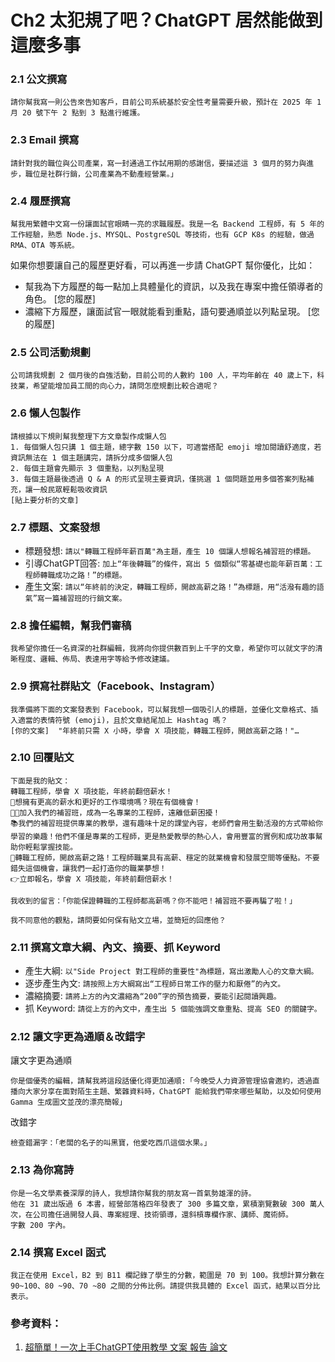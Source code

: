 # Ch2 太犯規了吧？ChatGPT 居然能做到這麼多事

### 2.1	公文撰寫

```
請你幫我寫一則公告來告知客戶，目前公司系統基於安全性考量需要升級，預計在 2025 年 1 月 20 號下午 2 點到 3 點進行維護。
```

### 2.3	Email 撰寫

```
請針對我的職位與公司產業，寫一封通過工作試用期的感謝信，要描述這 3 個月的努力與進步，職位是社群行銷，公司產業為不動產經營業。」
```

### 2.4	履歷撰寫

```
幫我用繁體中文寫一份讓面試官眼睛一亮的求職履歷。我是一名 Backend 工程師，有 5 年的工作經驗，熟悉 Node.js、MYSQL、PostgreSQL 等技術，也有 GCP K8s 的經驗，做過 RMA、OTA 等系統。
```

如果你想要讓自己的履歷更好看，可以再進一步請 ChatGPT 幫你優化，比如：
- 幫我為下方履歷的每一點加上具體量化的資訊，以及我在專案中擔任領導者的角色。
    [您的履歷]
- 濃縮下方履歷，讓面試官一眼就能看到重點，語句要通順並以列點呈現。
    [您的履歷]

### 2.5	公司活動規劃

```
公司請我規劃 2 個月後的自強活動，目前公司的人數約 100 人，平均年齡在 40 歲上下，科技業，希望能增加員工間的向心力，請問怎麼規劃比較合適呢？
```

### 2.6	懶人包製作

```
請根據以下規則幫我整理下方文章製作成懶人包 
1. 每個懶人包只講 1 個主題，總字數 150 以下，可適當搭配 emoji 增加閱讀舒適度，若資訊無法在 1 個主題講完，請拆分成多個懶人包
2. 每個主題會先顯示 3 個重點，以列點呈現 
3. 每個主題最後透過 Q & A 的形式呈現主要資訊，僅挑選 1 個問題並用多個答案列點補充，讓一般民眾輕鬆吸收資訊
[貼上要分析的文章]
```

### 2.7	標題、文案發想

- 標題發想: `請以"轉職工程師年薪百萬"為主題，產生 10 個讓人想報名補習班的標題。`
- 引導ChatGPT回答: `加上“年後轉職”的條件，寫出 5 個類似“零基礎也能年薪百萬：工程師轉職成功之路！”的標題。`
- 產生文案: `請以“年終前的決定，轉職工程師，開啟高薪之路！”為標題，用“活潑有趣的語氣”寫一篇補習班的行銷文案。`

### 2.8	擔任編輯，幫我們審稿

```
我希望你擔任一名資深的社群編輯，我將向你提供數百到上千字的文章，希望你可以就文字的清晰程度、邏輯、佈局、表達用字等給予修改建議。
```

### 2.9	撰寫社群貼文（Facebook、Instagram）

```
我準備將下面的文案發表到 Facebook，可以幫我想一個吸引人的標題，並優化文章格式、插入適當的表情符號 (emoji)，且於文章結尾加上 Hashtag 嗎？
[你的文案]  "年終前只需 X 小時，學會 X 項技能，轉職工程師，開啟高薪之路！"…
```

### 2.10 回覆貼文

```
下面是我的貼文：
轉職工程師，學會 X 項技能，年終前翻倍薪水！
🚀想擁有更高的薪水和更好的工作環境嗎？現在有個機會！
👨‍💻加入我們的補習班，成為一名專業的工程師，遠離低薪困擾！
📚我們的補習班提供專業的教學，還有趣味十足的課堂內容，老師們會用生動活潑的方式帶給你學習的樂趣！他們不僅是專業的工程師，更是熱愛教學的熱心人，會用豐富的實例和成功故事幫助你輕鬆掌握技能。
💼轉職工程師，開啟高薪之路！工程師職業具有高薪、穩定的就業機會和發展空間等優點。不要錯失這個機會，讓我們一起打造你的職業夢想！
👉立即報名，學會 X 項技能，年終前翻倍薪水！

我收到的留言：「你能保證轉職的工程師都高薪嗎？你不能吧！補習班不要再騙了啦！」

我不同意他的觀點，請問要如何保有貼文立場，並簡短的回應他？
```

### 2.11 撰寫文章大綱、內文、摘要、抓 Keyword

- 產生大綱: `以"Side Project 對工程師的重要性"為標題，寫出激勵人心的文章大綱。`
- 逐步產生內文: `請按照上方大綱寫出“工程師日常工作的壓力和厭倦”的內文。`
- 濃縮摘要: `請將上方的內文濃縮為“200”字的預告摘要，要能引起閱讀興趣。`
- 抓 Keyword: `請從上方的內文中，產生出 5 個能強調文章重點、提高 SEO 的關鍵字。`

### 2.12 讓文字更為通順＆改錯字

讓文字更為通順
```
你是個優秀的編輯，請幫我將這段話優化得更加通順:「今晚受人力資源管理協會邀約，透過直播向大家分享在面對陌生主題、繁雜資料時，ChatGPT 能給我們帶來哪些幫助，以及如何使用 Gamma 生成圖文並茂的漂亮簡報」
```

改錯字
```
檢查錯漏字：「老闆的名子的叫黑寶，他愛吃西爪這個水果。」
```

### 2.13 為你寫詩

```
你是一名文學素養深厚的詩人，我想請你幫我的朋友寫一首氣勢雄渾的詩。
他在 31 歲出版過 6 本書，經營部落格四年發表了 300 多篇文章，累積瀏覽數破 300 萬人次，在公司擔任過開發人員、專案經理、技術領導，還斜槓專欄作家、講師、魔術師。
字數 200 字內。
```

### 2.14 撰寫 Excel 函式

```
我正在使用 Excel，B2 到 B11 欄記錄了學生的分數，範圍是 70 到 100。我想計算分數在 90~100、80 ~90、70 ~80 之間的分佈比例。請提供我具體的 Excel 函式，結果以百分比表示。
```

### 參考資料：
1.	[超簡單！一次上手ChatGPT使用教學 文案 報告 論文](https://www.youtube.com/watch?v=WizoCwjEKsg)
